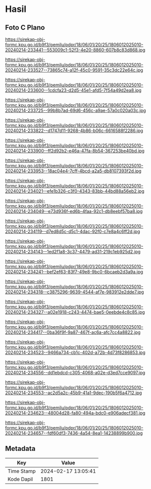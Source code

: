 # Hasil

## Foto C Plano

https://sirekap-obj-formc.kpu.go.id/b9f3/pemilu/pdpr/18/06/01/20/25/1806012025010-20240214-233441--553009c1-52f3-4e20-8860-607b8c83d868.jpg

https://sirekap-obj-formc.kpu.go.id/b9f3/pemilu/pdpr/18/06/01/20/25/1806012025010-20240214-233527--73865c74-a12f-45c0-9591-35c3dc22e64c.jpg

https://sirekap-obj-formc.kpu.go.id/b9f3/pemilu/pdpr/18/06/01/20/25/1806012025010-20240214-233600--1cdcfa23-d2d5-45e1-afd5-7f54a49d2ea8.jpg

https://sirekap-obj-formc.kpu.go.id/b9f3/pemilu/pdpr/18/06/01/20/25/1806012025010-20240214-233725--99b8b7ad-69d6-456c-a9ae-57a0c020a03c.jpg

https://sirekap-obj-formc.kpu.go.id/b9f3/pemilu/pdpr/18/06/01/20/25/1806012025010-20240214-233822--d1747d11-9268-4b86-b06c-6616588f2286.jpg

https://sirekap-obj-formc.kpu.go.id/b9f3/pemilu/pdpr/18/06/01/20/25/1806012025010-20240214-233900--ff2d92b2-e46a-47fa-8b54-367253be40bd.jpg

https://sirekap-obj-formc.kpu.go.id/b9f3/pemilu/pdpr/18/06/01/20/25/1806012025010-20240214-233953--18ac04e4-7cff-4bcd-a2a5-db8107393f2d.jpg

https://sirekap-obj-formc.kpu.go.id/b9f3/pemilu/pdpr/18/06/01/20/25/1806012025010-20240214-234021--efe1b326-c3f0-4343-83bb-44bd88a56eb2.jpg

https://sirekap-obj-formc.kpu.go.id/b9f3/pemilu/pdpr/18/06/01/20/25/1806012025010-20240214-234049--e73d936f-ed6b-4faa-92c1-db8eebf57ba8.jpg

https://sirekap-obj-formc.kpu.go.id/b9f3/pemilu/pdpr/18/06/01/20/25/1806012025010-20240214-234119--d7ed8d5c-d5c1-4dac-92f0-c7e8a4c6ff2d.jpg

https://sirekap-obj-formc.kpu.go.id/b9f3/pemilu/pdpr/18/06/01/20/25/1806012025010-20240214-234143--1ed2f1a8-3c37-4479-ad31-219c1eb925d2.jpg

https://sirekap-obj-formc.kpu.go.id/b9f3/pemilu/pdpr/18/06/01/20/25/1806012025010-20240214-234241--bef2ef63-83f7-49e8-9bc0-6bcaeb2d3a9a.jpg

https://sirekap-obj-formc.kpu.go.id/b9f3/pemilu/pdpr/18/06/01/20/25/1806012025010-20240214-234318--c3875296-9639-4544-af7e-983912e2dde7.jpg

https://sirekap-obj-formc.kpu.go.id/b9f3/pemilu/pdpr/18/06/01/20/25/1806012025010-20240214-234327--a02e1918-c243-4474-bae5-0eebde4c8c85.jpg

https://sirekap-obj-formc.kpu.go.id/b9f3/pemilu/pdpr/18/06/01/20/25/1806012025010-20240214-234417--0ba36f9f-9a87-467f-ac6a-afc7cc4a8822.jpg

https://sirekap-obj-formc.kpu.go.id/b9f3/pemilu/pdpr/18/06/01/20/25/1806012025010-20240214-234523--9466a734-cb1c-402d-a72b-4d73f8286853.jpg

https://sirekap-obj-formc.kpu.go.id/b9f3/pemilu/pdpr/18/06/01/20/25/1806012025010-20240214-234556--dd1ebdcd-c305-4068-a02e-d3ed7cce9097.jpg

https://sirekap-obj-formc.kpu.go.id/b9f3/pemilu/pdpr/18/06/01/20/25/1806012025010-20240214-234553--ac2d5a2c-45b9-41a1-9dec-190b5f6a4712.jpg

https://sirekap-obj-formc.kpu.go.id/b9f3/pemilu/pdpr/18/06/01/20/25/1806012025010-20240214-234623--48004d28-fa80-494a-bdc0-e906adecf381.jpg

https://sirekap-obj-formc.kpu.go.id/b9f3/pemilu/pdpr/18/06/01/20/25/1806012025010-20240214-234657--fdf60df3-7436-4a54-8ea1-14238899b900.jpg


## Metadata

| Key        | Value               |
| ---------- | ------------------- |
| Time Stamp | 2024-02-17 13:05:41 |
| Kode Dapil | 1801                |



